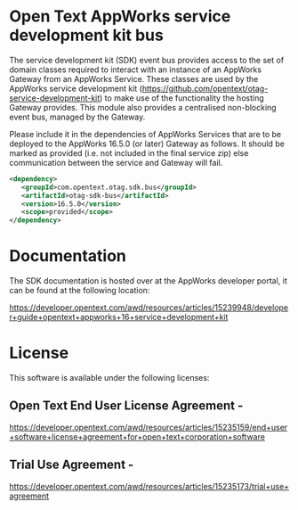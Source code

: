 # Open Text AppWorks service development kit bus

The service development kit (SDK) event bus provides access to the set of domain classes required to interact
 with an instance of an AppWorks Gateway from an AppWorks Service. These classes are used by the AppWorks 
 service development kit (https://github.com/opentext/otag-service-development-kit) to make use of the functionality
 the hosting Gateway provides. This module also provides a centralised non-blocking event bus, managed by the Gateway.
 
 Please include it in the dependencies of AppWorks Services that are to be deployed to the AppWorks 16.5.0 
 (or later) Gateway as follows. It should be marked as provided (i.e. not included in the final service zip) else 
 communication between the service and Gateway will fail.
 
 ```xml
<dependency>
    <groupId>com.opentext.otag.sdk.bus</groupId>
    <artifactId>otag-sdk-bus</artifactId>
    <version>16.5.0</version>
    <scope>provided</scope>
</dependency>
```

# Documentation

The SDK documentation is hosted over at the AppWorks developer portal, it can be found at the following location:

<https://developer.opentext.com/awd/resources/articles/15239948/developer+guide+opentext+appworks+16+service+development+kit>

# License

This software is available under the following licenses:

## Open Text End User License Agreement -

<https://developer.opentext.com/awd/resources/articles/15235159/end+user+software+license+agreement+for+open+text+corporation+software>

## Trial Use Agreement -

<https://developer.opentext.com/awd/resources/articles/15235173/trial+use+agreement>
